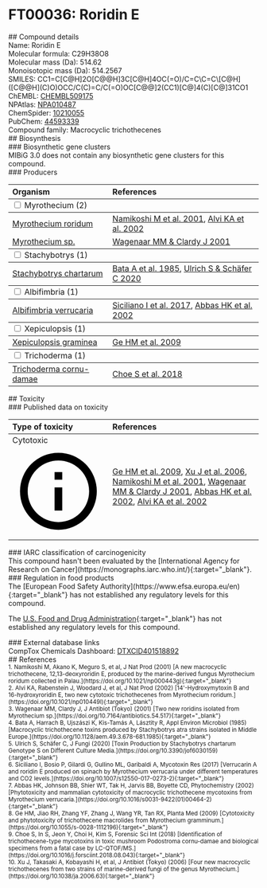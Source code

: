 
# FT00036: Roridin E
<div class="molecule_image" style="float:left">
<img data-smiles= CC1=C[C@H]2O[C@@H]3C[C@H]4OC(=O)/C=C\C=C\[C@H]([C@@H](C)O)OCC/C(C)=C/C(=O)OC[C@@]2(CC1)[C@]4(C)[C@]31CO1 data-smiles-options="{ 'width': 350, 'height': 350 }" />
</div>
## Compound details
<div style="overflow:hidden">
Name: Roridin E<br>
Molecular formula: C29H38O8<br>
Molecular mass (Da): 514.62<br>
Monoisotopic mass (Da): 514.2567<br>
<div class="break_all">
SMILES: CC1=C[C@H]2O[C@@H]3C[C@H]4OC(=O)/C=C\C=C\[C@H]([C@@H](C)O)OCC/C(C)=C/C(=O)OC[C@@]2(CC1)[C@]4(C)[C@]31CO1<br>
</div>
        ChEMBL: <a href=https://www.ebi.ac.uk/chembl/compound_report_card/CHEMBL509175 target="_blank">CHEMBL509175</a><br>
        NPAtlas: <a href=https://www.npatlas.org/explore/compounds/NPA010487 target="_blank">NPA010487</a><br>
        ChemSpider: <a href=https://www.chemspider.com/Chemical-Structure.10210055.html target="_blank">10210055</a><br>
        PubChem: <a href=https://pubchem.ncbi.nlm.nih.gov/compound/44593339 target="_blank">44593339</a><br>
    Compound family: Macrocyclic trichothecenes<br>
</div>

<div markdown="block" class="section">
## Biosynthesis
<div markdown="block" class="subsection">
### Biosynthetic gene clusters
<div markdown="block" class="indented_block">
MIBiG 3.0 does not contain any biosynthetic gene clusters for this compound.
</div>
</div>

<div markdown="block" class="subsection">
### Producers
<table>
<thead>
<tr>
<th style="text-align: left;" role="columnheader" width="40%" data-sort-default>Organism</th>
<th style="text-align: left;" role="columnheader" width="60%">References</th>
</tr>
</thead>
        <tbody class="header">
        <tr>
        <td style="text-align: left;" colspan="2">
        <input type="checkbox" data-toggle="toggle" id=Myrothecium>
        <label for=Myrothecium>Myrothecium (2)</label>
        </td>
        </tr>
        </tbody>
        <tbody class="hide">
                <tr>
                <td style="text-align: left;"><a href="https://www.ncbi.nlm.nih.gov/Taxonomy/Browser/wwwtax.cgi?mode=Info&id=1859971" target="_blank">Myrothecium roridum</a></td>
                <td style="text-align: left;"><a href="#REF00459">Namikoshi M et al. 2001</a>, <a href="#REF00462">Alvi KA et al. 2002</a></td>
                </tr>
                <tr>
                <td style="text-align: left;"><a href="https://www.ncbi.nlm.nih.gov/Taxonomy/Browser/wwwtax.cgi?mode=Info&id=1756106" target="_blank">Myrothecium sp.</a></td>
                <td style="text-align: left;"><a href="#REF00460">Wagenaar MM &amp; Clardy J 2001</a></td>
                </tr>
        </tbody>
        <tbody class="header">
        <tr>
        <td style="text-align: left;" colspan="2">
        <input type="checkbox" data-toggle="toggle" id=Stachybotrys>
        <label for=Stachybotrys>Stachybotrys (1)</label>
        </td>
        </tr>
        </tbody>
        <tbody class="hide">
                <tr>
                <td style="text-align: left;"><a href="https://www.ncbi.nlm.nih.gov/Taxonomy/Browser/wwwtax.cgi?mode=Info&id=74722" target="_blank">Stachybotrys chartarum</a></td>
                <td style="text-align: left;"><a href="#REF00472">Bata A et al. 1985</a>, <a href="#REF00049">Ulrich S &amp; Schäfer C 2020</a></td>
                </tr>
        </tbody>
        <tbody class="header">
        <tr>
        <td style="text-align: left;" colspan="2">
        <input type="checkbox" data-toggle="toggle" id=Albifimbria>
        <label for=Albifimbria>Albifimbria (1)</label>
        </td>
        </tr>
        </tbody>
        <tbody class="hide">
                <tr>
                <td style="text-align: left;"><a href="https://www.ncbi.nlm.nih.gov/Taxonomy/Browser/wwwtax.cgi?mode=Info&id=1859699" target="_blank">Albifimbria verrucaria</a></td>
                <td style="text-align: left;"><a href="#REF00050">Siciliano I et al. 2017</a>, <a href="#REF00465">Abbas HK et al. 2002</a></td>
                </tr>
        </tbody>
        <tbody class="header">
        <tr>
        <td style="text-align: left;" colspan="2">
        <input type="checkbox" data-toggle="toggle" id=Xepiculopsis>
        <label for=Xepiculopsis>Xepiculopsis (1)</label>
        </td>
        </tr>
        </tbody>
        <tbody class="hide">
                <tr>
                <td style="text-align: left;"><a href="https://www.ncbi.nlm.nih.gov/Taxonomy/Browser/wwwtax.cgi?mode=Info&id=226117" target="_blank">Xepiculopsis graminea</a></td>
                <td style="text-align: left;"><a href="#REF00470">Ge HM et al. 2009</a></td>
                </tr>
        </tbody>
        <tbody class="header">
        <tr>
        <td style="text-align: left;" colspan="2">
        <input type="checkbox" data-toggle="toggle" id=Trichoderma>
        <label for=Trichoderma>Trichoderma (1)</label>
        </td>
        </tr>
        </tbody>
        <tbody class="hide">
                <tr>
                <td style="text-align: left;"><a href="https://www.ncbi.nlm.nih.gov/Taxonomy/Browser/wwwtax.cgi?mode=Info&id=654480" target="_blank">Trichoderma cornu-damae</a></td>
                <td style="text-align: left;"><a href="#REF00475">Choe S et al. 2018</a></td>
                </tr>
        </tbody>
</table>
</div>
</div>

<div markdown="block" class="section">
## Toxicity
<div markdown="block" class="subsection">
### Published data on toxicity
<table>
<thead>
<tr>
<th style="text-align: left;" role="columnheader" width="40%" data-sort-default>Type of toxicity</th>
<th style="text-align: left;" role="columnheader" width="60%">References</th>
</tr>
</thead>
<tbody>
<tr>
<td style="text-align: left;">Cytotoxic <span class="twemoji" title="Toxic to cells"><svg xmlns="http://www.w3.org/2000/svg" viewBox="0 0 24 24"><path d="M11 9h2V7h-2m1 13c-4.41 0-8-3.59-8-8s3.59-8 8-8 8 3.59 8 8-3.59 8-8 8m0-18A10 10 0 0 0 2 12a10 10 0 0 0 10 10 10 10 0 0 0 10-10A10 10 0 0 0 12 2m-1 15h2v-6h-2v6Z"></path></svg></span></td>
<td style="text-align: left;"><a href="#REF00470">Ge HM et al. 2009</a>, <a href="#REF00051">Xu J et al. 2006</a>, <a href="#REF00459">Namikoshi M et al. 2001</a>, <a href="#REF00460">Wagenaar MM &amp; Clardy J 2001</a>, <a href="#REF00465">Abbas HK et al. 2002</a>, <a href="#REF00462">Alvi KA et al. 2002</a></td>
</tr>
</tbody>
</table>
</div>

<div markdown="block" class="subsection">
### IARC classification of carcinogenicity
<div markdown="block" class="indented_block">
This compound hasn't been evaluated by the [International Agency for Research on Cancer](https://monographs.iarc.who.int/){:target="_blank"}.<br>
</div>
</div>

<div markdown="block" class="subsection">
### Regulation in food products
<div markdown="block" class="indented_block">
The [European Food Safety Authority](https://www.efsa.europa.eu/en){:target="_blank"} has not established any regulatory levels for this compound. <br>

The [U.S. Food and Drug Administration](https://www.fda.gov/){:target="_blank"} has not established any regulatory levels for this compound. <br>

</div>
</div>

<div markdown="block" class="subsection">
### External database links
<div markdown="block" class="indented_block">
CompTox Chemicals Dashboard: <a href=https://comptox.epa.gov/dashboard/chemical/details/DTXCID401518892 target="_blank">DTXCID401518892</a><br>
</div>
</div>
</div>

<div markdown="block" class="section">
## References
<div markdown="block" style="font-size: smaller;">
<span id=REF00459>
1. Namikoshi M, Akano K, Meguro S, et al, J Nat Prod (2001) [A new macrocyclic trichothecene, 12,13-deoxyroridin E, produced by the marine-derived fungus Myrothecium roridum collected in Palau.](https://doi.org/10.1021/np000443g){:target="_blank"}<br>
</span>

<span id=REF00462>
2. Alvi KA, Rabenstein J, Woodard J, et al, J Nat Prod (2002) [14&#39;-Hydroxymytoxin B and 16-hydroxyroridin E, two new cytotoxic trichothecenes from Myrothecium roridum.](https://doi.org/10.1021/np010449l){:target="_blank"}<br>
</span>

<span id=REF00460>
3. Wagenaar MM, Clardy J, J Antibiot (Tokyo) (2001) [Two new roridins isolated from Myrothecium sp.](https://doi.org/10.7164/antibiotics.54.517){:target="_blank"}<br>
</span>

<span id=REF00472>
4. Bata A, Harrach B, Ujszászi K, Kis-Tamás A, Lásztity R, Appl Environ Microbiol (1985) [Macrocyclic trichothecene toxins produced by Stachybotrys atra strains isolated in Middle Europe.](https://doi.org/10.1128/aem.49.3.678-681.1985){:target="_blank"}<br>
</span>

<span id=REF00049>
5. Ulrich S, Schäfer C, J Fungi (2020) [Toxin Production by Stachybotrys chartarum Genotype S on Different Culture Media.](https://doi.org/10.3390/jof6030159){:target="_blank"}<br>
</span>

<span id=REF00050>
6. Siciliano I, Bosio P, Gilardi G, Gullino ML, Garibaldi A, Mycotoxin Res (2017) [Verrucarin A and roridin E produced on spinach by Myrothecium verrucaria under different temperatures and CO2 levels.](https://doi.org/10.1007/s12550-017-0273-2){:target="_blank"}<br>
</span>

<span id=REF00465>
7. Abbas HK, Johnson BB, Shier WT, Tak H, Jarvis BB, Boyette CD, Phytochemistry (2002) [Phytotoxicity and mammalian cytotoxicity of macrocyclic trichothecene mycotoxins from Myrothecium verrucaria.](https://doi.org/10.1016/s0031-9422(01)00464-2){:target="_blank"}<br>
</span>

<span id=REF00470>
8. Ge HM, Jiao RH, Zhang YF, Zhang J, Wang YR, Tan RX, Planta Med (2009) [Cytotoxicity and phytotoxicity of trichothecene macrolides from Myrothecium gramminum.](https://doi.org/10.1055/s-0028-1112196){:target="_blank"}<br>
</span>

<span id=REF00475>
9. Choe S, In S, Jeon Y, Choi H, Kim S, Forensic Sci Int (2018) [Identification of trichothecene-type mycotoxins in toxic mushroom Podostroma cornu-damae and biological specimens from a fatal case by LC-QTOF/MS.](https://doi.org/10.1016/j.forsciint.2018.08.043){:target="_blank"}<br>
</span>

<span id=REF00051>
10. Xu J, Takasaki A, Kobayashi H, et al, J Antibiot (Tokyo) (2006) [Four new macrocyclic trichothecenes from two strains of marine-derived fungi of the genus Myrothecium.](https://doi.org/10.1038/ja.2006.63){:target="_blank"}<br>
</span>

</div>
</div>

<script type="text/javascript" src="https://unpkg.com/smiles-drawer@2.0.1/dist/smiles-drawer.min.js"></script>
<script>
    SmiDrawer.apply();
</script>